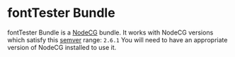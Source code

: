 # fontTester Bundle

fontTester Bundle is a [NodeCG](http://github.com/nodecg/nodecg) bundle.
It works with NodeCG versions which satisfy this [semver](https://docs.npmjs.com/getting-started/semantic-versioning) range: `2.6.1`
You will need to have an appropriate version of NodeCG installed to use it.

